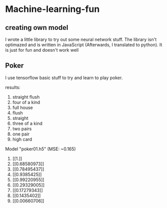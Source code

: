 # Machine-learning-fun

## creating own model
I wrote a little library to try out some neural network stuff. The library isn't optimazed and is written in JavaScript (Afterwards, I translated to python). It is just for fun and doesn't work well

## Poker

I use tensorflow basic stuff to try and learn to play poker.

results:
1. straight flush
1. four of a kind
1. full house
1. flush
1. straight
1. three of a kind
1. two pairs
1. one pair
1. high card

Model "poker01.h5" (MSE: ~0.165)
1. [[1.]]
1. [[0.68580973]]
1. [[0.78495437]]
1. [[0.9385425]]
1. [[0.99220955]]
1. [[0.29329005]]
1. [[0.17279343]]
1. [[0.1435402]]
1. [[0.00660706]]
